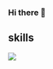 ### Hi there 👋

## skills
<img src="https://img.shields.io/badge/C-red&style=flat&logo=C&logoColor=white"/>
